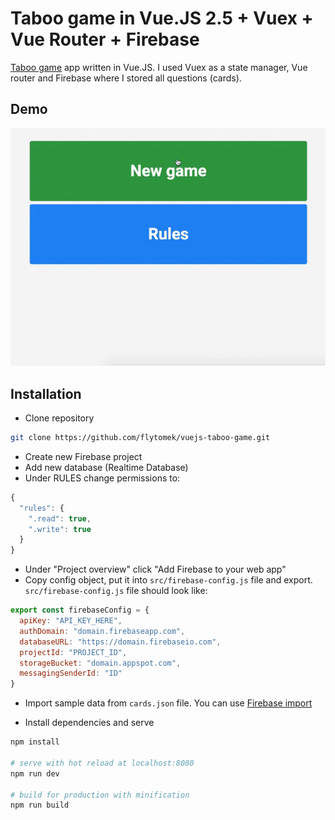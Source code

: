 # Taboo game in Vue.JS 2.5 + Vuex + Vue Router + Firebase

[Taboo game](https://en.wikipedia.org/wiki/Taboo_(game)) app written in Vue.JS. I used Vuex as a state manager, Vue router and Firebase where I stored all questions (cards).

## Demo


![Taboo game app in Vue.JS 2.5, Vuex, Vue Router and Firebase](demo.gif)

## Installation

- Clone repository

``` bash
git clone https://github.com/flytomek/vuejs-taboo-game.git
```

- Create new Firebase project
- Add new database (Realtime Database)
- Under RULES change permissions to:

```javascript
{
  "rules": {
    ".read": true,
    ".write": true
  }
}
```
- Under "Project overview" click "Add Firebase to your web app"
- Copy config object, put it into `src/firebase-config.js` file and export. `src/firebase-config.js` file should look like:

```javascript
export const firebaseConfig = {
  apiKey: "API_KEY_HERE",
  authDomain: "domain.firebaseapp.com",
  databaseURL: "https://domain.firebaseio.com",
  projectId: "PROJECT_ID",
  storageBucket: "domain.appspot.com",
  messagingSenderId: "ID"
}
```

- Import sample data from `cards.json` file. You can use [Firebase import](https://github.com/firebase/firebase-import)

- Install dependencies and serve

``` bash
npm install

# serve with hot reload at localhost:8080
npm run dev

# build for production with minification
npm run build
```